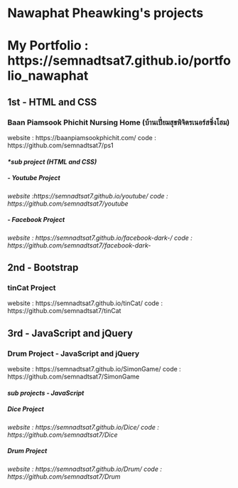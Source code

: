 # Nawaphat Pheawking's projects

<h1>My Portfolio : https://semnadtsat7.github.io/portfolio_nawaphat</h1>

<h2>1st - HTML and CSS</h2>

  <h3>Baan Piamsook Phichit Nursing Home (บ้านเปี่ยมสุขพิจิตรเนอร์สซิ่งโฮม) </h3>
  <p>website : https://baanpiamsookphichit.com/  code : https://github.com/semnadtsat7/ps1</p>
  
  <em>
   <h4>*sub project (HTML and CSS)</h4>
     <h5>- Youtube Project</h5> 
     <p>website :https://semnadtsat7.github.io/youtube/  code : https://github.com/semnadtsat7/youtube </p>
     <p></p>
     <h5>- Facebook Project</h5>
     <p>website : https://semnadtsat7.github.io/facebook-dark-/  code : https://github.com/semnadtsat7/facebook-dark- </p>
  </em>

<h2>2nd - Bootstrap</h2>
  <h3>tinCat Project</h3>
  <p>website : https://semnadtsat7.github.io/tinCat/ code : https://github.com/semnadtsat7/tinCat</p>
   
 <h2>3rd - JavaScript and jQuery</h2>
 <h3>Drum Project - JavaScript and jQuery</h3>
  <p>website : https://semnadtsat7.github.io/SimonGame/ code : https://github.com/semnadtsat7/SimonGame</p>
  
  <em>
  <h4>sub projects - JavaScript</h4>
  <h5>Dice Project</h5>
  <p>website : https://semnadtsat7.github.io/Dice/ code :  https://github.com/semnadtsat7/Dice </p>
  <h5>Drum Project</h5>
  <p>website : https://semnadtsat7.github.io/Drum/  code : https://github.com/semnadtsat7/Drum</p>
  </em>
